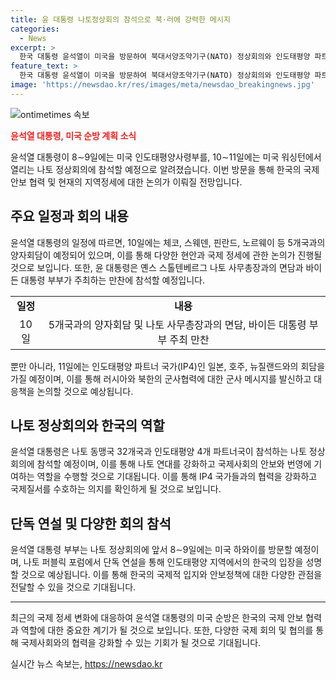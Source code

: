 ```yaml
---
title: 윤 대통령 나토정상회의 참석으로 북·러에 강력한 메시지
categories:
  - News
excerpt: >
  한국 대통령 윤석열이 미국을 방문하여 북대서양조약기구(NATO) 정상회의와 인도태평양 파트너 국가(IP4) 회담에 참석할 예정입니다. 윤 대통령은 나토 회원국과 IP4 국가와의 협력 강화를 통해 국제 안보와 안전에 기여하고자 합니다. 또한, 윤 대통령 부부는 미국 하와이도 방문하여 참전용사를 기리고 인도태평양사령부를 방문할 예정입니다. 미국 방문을 통해 한국의 나토 연대를 강화하고 국제사회에 더 많은 기여를 할 것으로 기대됩니다.
feature_text: >
  한국 대통령 윤석열이 미국을 방문하여 북대서양조약기구(NATO) 정상회의와 인도태평양 파트너 국가(IP4) 회담에 참석할 예정입니다. 윤 대통령은 나토 회원국과 IP4 국가와의 협력 강화를 통해 국제 안보와 안전에 기여하고자 합니다. 또한, 윤 대통령 부부는 미국 하와이도 방문하여 참전용사를 기리고 인도태평양사령부를 방문할 예정입니다. 미국 방문을 통해 한국의 나토 연대를 강화하고 국제사회에 더 많은 기여를 할 것으로 기대됩니다.
image: 'https://newsdao.kr/res/images/meta/newsdao_breakingnews.jpg'
---
```


<p><img src="https://newsdao.kr/res/images/meta/newsdao_breakingnews.jpg" alt="ontimetimes 속보" /></p>

<p><strong><span style="color: #ee2323;">윤석열 대통령, 미국 순방 계획 소식</span></strong></p>

<p data-ke-size="size16">윤석열 대통령이 8∼9일에는 미국 인도태평양사령부를, 10∼11일에는 미국 워싱턴에서 열리는 나토 정상회의에 참석할 예정으로 알려졌습니다. 이번 방문을 통해 한국의 국제 안보 협력 및 현재의 지역정세에 대한 논의가 이뤄질 전망입니다.</p>

<h2 data-ke-size="size26">주요 일정과 회의 내용</h2>

<p data-ke-size="size16">윤석열 대통령의 일정에 따르면, 10일에는 체코, 스웨덴, 핀란드, 노르웨이 등 5개국과의 양자회담이 예정되어 있으며, 이를 통해 다양한 현안과 국제 정세에 관한 논의가 진행될 것으로 보입니다. 또한, 윤 대통령은 옌스 스톨텐베르그 나토 사무총장과의 면담과 바이든 대통령 부부가 주최하는 만찬에 참석할 예정입니다.</p>

<table>
    <tr>
        <td style="text-align: center; height: 17px;"><b>일정</b></td>
        <td style="text-align: center; height: 17px;"><b>내용</b></td>
    </tr>
    <tr>
        <td style="text-align: center; height: 17px;">10일</td>
        <td style="text-align: center; height: 17px;">5개국과의 양자회담 및 나토 사무총장과의 면담, 바이든 대통령 부부 주최 만찬</td>
    </tr>
</table>

<p data-ke-size="size16">뿐만 아니라, 11일에는 인도태평양 파트너 국가(IP4)인 일본, 호주, 뉴질랜드와의 회담을 가질 예정이며, 이를 통해 러시아와 북한의 군사협력에 대한 군사 메시지를 발신하고 대응책을 논의할 것으로 예상됩니다.</p>

<h2 data-ke-size="size26">나토 정상회의와 한국의 역할</h2>

<p data-ke-size="size16">윤석열 대통령은 나토 동맹국 32개국과 인도태평양 4개 파트너국이 참석하는 나토 정상회의에 참석할 예정이며, 이를 통해 나토 연대를 강화하고 국제사회의 안보와 번영에 기여하는 역할을 수행할 것으로 기대됩니다. 이를 통해 IP4 국가들과의 협력을 강화하고 국제질서를 수호하는 의지를 확인하게 될 것으로 보입니다.</p>

<h2 data-ke-size="size26">단독 연설 및 다양한 회의 참석</h2>

<p data-ke-size="size16">윤석열 대통령 부부는 나토 정상회의에 앞서 8∼9일에는 미국 하와이를 방문할 예정이며, 나토 퍼블릭 포럼에서 단독 연설을 통해 인도태평양 지역에서의 한국의 입장을 성명할 것으로 예상됩니다. 이를 통해 한국의 국제적 입지와 안보정책에 대한 다양한 관점을 전달할 수 있을 것으로 기대됩니다.</p>

<hr>

<p data-ke-size="size16">최근의 국제 정세 변화에 대응하여 윤석열 대통령의 미국 순방은 한국의 국제 안보 협력과 역할에 대한 중요한 계기가 될 것으로 보입니다. 또한, 다양한 국제 회의 및 협의를 통해 국제사회와의 협력을 강화할 수 있는 기회가 될 것으로 기대됩니다.</p>
실시간 뉴스 속보는, <a href="https://newsdao.kr" rel="dofollow">https://newsdao.kr</a>


